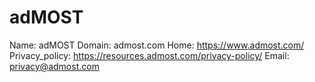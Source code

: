 
# adMOST

Name: adMOST
Domain: admost.com
Home: https://www.admost.com/
Privacy_policy: https://resources.admost.com/privacy-policy/
Email: privacy@admost.com
